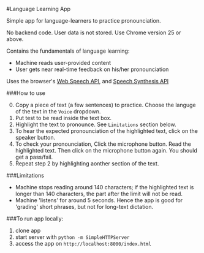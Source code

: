 #Language Learning App

Simple app for language-learners to practice pronounciation.

No backend code.
User data is not stored.
Use Chrome version 25 or above.

Contains the fundamentals of language learning:
- Machine reads user-provided content
- User gets near real-time feedback on his/her pronounciation

Uses the browser's [Web Speech API](http://caniuse.com/#search=speech), and [Speech Synthesis API](http://caniuse.com/#feat=speech-synthesis)

###How to use

0. Copy a piece of text (a few sentences) to practice. Choose the languge of the text in the ```Voice``` dropdown.
1. Put test to be read inside the text box.
2. Highlight the text to pronounce. See ```Limitations``` section below.
3. To hear the expected pronounciation of the highlighted text, click on the speaker button.
4. To check your pronounciation, Click the microphone button. Read the highlighted text. Then click on the microphone button again. You should get a pass/fail.
5. Repeat step 2 by highlighting aonther section of the text.

###Limitations
- Machine stops reading around 140 characters; if the highlighted text is longer than 140 characters, the part after the limit will not be read.
- Machine 'listens' for around 5 seconds. Hence the app is good for 'grading' short phrases, but not for long-text dictation.

###To run app locally:

1. clone app
2. start server with ```python -m SimpleHTTPServer```
3. access the app on ```http://localhost:8000/index.html```

